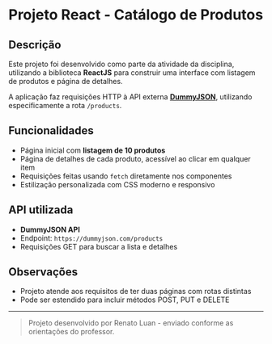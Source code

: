 
# Projeto React - Catálogo de Produtos

##  Descrição

Este projeto foi desenvolvido como parte da atividade da disciplina, utilizando a biblioteca **ReactJS** para construir uma interface com listagem de produtos e página de detalhes.

A aplicação faz requisições HTTP à API externa **[DummyJSON](https://dummyjson.com)**, utilizando especificamente a rota `/products`.

##  Funcionalidades

- Página inicial com **listagem de 10 produtos**
- Página de detalhes de cada produto, acessível ao clicar em qualquer item
- Requisições feitas usando `fetch` diretamente nos componentes
- Estilização personalizada com CSS moderno e responsivo

##  API utilizada

- **DummyJSON API**
- Endpoint: `https://dummyjson.com/products`
- Requisições GET para buscar a lista e detalhes

##  Observações

- Projeto atende aos requisitos de ter duas páginas com rotas distintas
- Pode ser estendido para incluir métodos POST, PUT e DELETE


---

> Projeto desenvolvido por Renato Luan - enviado conforme as orientações do professor.
